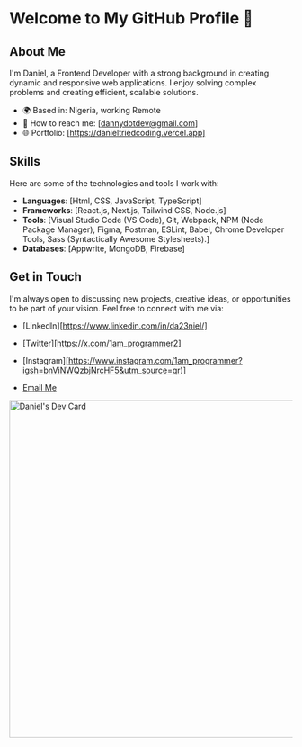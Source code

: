 # Welcome to My GitHub Profile 👋

## About Me
 I'm Daniel, a Frontend Developer with a strong background in creating dynamic and responsive web applications. I enjoy solving complex problems and creating efficient, scalable solutions.


- 🌍 Based in: Nigeria, working Remote
- 📧 How to reach me: [dannydotdev@gmail.com]
- 🌐 Portfolio: [https://danieltriedcoding.vercel.app]

## Skills
Here are some of the technologies and tools I work with:

- **Languages**: [Html, CSS, JavaScript, TypeScript]
- **Frameworks**: [React.js, Next.js, Tailwind CSS, Node.js]
- **Tools**: [Visual Studio Code (VS Code), Git, Webpack, NPM (Node Package Manager), Figma, Postman, ESLint, Babel, Chrome Developer Tools, Sass (Syntactically Awesome Stylesheets).]
- **Databases**: [Appwrite, MongoDB, Firebase]



## Get in Touch
I'm always open to discussing new projects, creative ideas, or opportunities to be part of your vision. Feel free to connect with me via:

- [LinkedIn][https://www.linkedin.com/in/da23niel/]
- [Twitter][https://x.com/1am_programmer2]
- [Instagram][https://www.instagram.com/1am_programmer?igsh=bnViNWQzbjNrcHF5&utm_source=qr)]

- [Email Me](mailto:dannydotdev@gmail.com)



<a href="https://app.daily.dev/danny23m"><img src="https://api.daily.dev/devcards/v2/ITh8zV46k34Norhn5TM9l.png?type=default&r=i3n" width="600" alt="Daniel's Dev Card"/></a>



